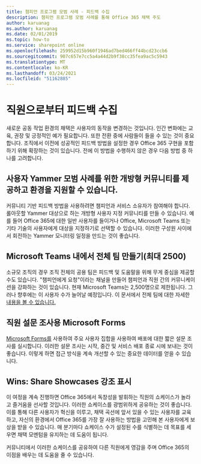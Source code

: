 ```yaml
---
title: 챔피언 프로그램 모범 사례 - 피드백 수집
description: 챔피언 프로그램 모범 사례를 통해 Office 365 채택 주도
author: karuanag
ms.author: karuanag
ms.date: 02/01/2019
ms.topic: how-to
ms.service: sharepoint online
ms.openlocfilehash: 259952d15b960f1946ad7bed466ff44bcd23ccb6
ms.sourcegitcommit: 907c657e7cc5a4a44d2b9f38cc35fea9ac5c5943
ms.translationtype: MT
ms.contentlocale: ko-KR
ms.lasthandoff: 03/24/2021
ms.locfileid: "51162885"
---
```

# <a name="collect-feedback-from-your-employees"></a>직원으로부터 피드백 수집

새로운 공동 작업 환경의 채택은 사용자의 동작을 변경하는 것입니다. 인간 변화에는 교육, 권장 및 긍정적인 예가 필요합니다. 또한 전환 중에 사람들이 들을 수 있는 것이 중요합니다. 조직에서 이전에 성공적인 피드백 방법을 설정한 경우 Office 365 구현을 포함하기 위해 확장하는 것이 있습니다. 전에 이 방법을 수행하지 않은 경우 다음 방법 중 하나를 고려합니다.

## <a name="use-yammer-to-provide-an-open-community-for-best-practices-and-support-for-the-experience"></a>사용자 Yammer 모범 사례를 위한 개방형 커뮤니티를 제공하고 환경을 지원할 수 있습니다.
커뮤니티 기반 피드백 방법을 사용하려면 챔피언과 서비스 소유자가 참여해야 합니다. 롤아웃할 Yammer 대상으로 하는 개방형 사용자 지정 커뮤니티를 만들 수 있습니다.  예를 들어 Office 365에 대한 일반 사용자를 들이거나 Office, Microsoft Teams 또는 기타 기술의 사용자에게 대상을 지정하기로 선택할 수 있습니다.  이러한 구성원 사이에서 회전하는 Yammer 모니터링 일정을 만드는 것이 좋습니다. 

## <a name="creating-an-org-wide-team-within-microsoft-teams-up-to-2500"></a>Microsoft Teams 내에서 전체 팀 만들기(최대 2500)
소규모 조직의 경우 조직 전체의 공용 팀은 피드백 및 도움말을 위해 무게 중심을 제공할 수도 있습니다.  "챔피언에게 요청"이라는 채널을 만들어 챔피언과 직원 간의 커뮤니케이션을 강화하는 것이 있습니다.  현재 Microsoft Teams는 2,500명으로 제한됩니다. 그러나 향후에는 이 사용자 수가 늘어날 예정입니다. 이 문서에서 전체 팀에 대한 자세한 [내용을 볼 수 있습니다.](/microsoftteams/create-an-org-wide-team) 

## <a name="microsoft-forms-for-employee-surveys"></a>직원 설문 조사용 Microsoft Forms

[Microsoft Forms를](https://support.office.com/forms) 사용하여 주요 사용자 집합을 사용하여 배포에 대한 짧은 설문 조사를 실시합니다.  이러한 설문 조사는 시작, 중간 및 서비스 배포 종료 시에 보내는 것이 좋습니다.  이렇게 하면 접근 방식을 계속 개선할 수 있는 중요한 데이터를 얻을 수 있습니다.  

## <a name="highlight-the-wins-share-showcases"></a>Wins: Share Showcases 강조 표시
이 여정을 계속 진행하면 Office 365에서 독창성을 발휘하는 직원의 쇼케이스가 놀라고 즐거움을 선사할 것입니다. 이러한 쇼케이스를 광범위하게 공유하는 것이 좋습니다. 이를 통해 다른 사용자가 혁신을 이루고, 채택 곡선에 앞서 있을 수 있는 사용자를 교육하고, 자신의 환경에서 Office 365를 가장 잘 사용하는 방법을 고민해 본 사용자에게 보상을 받을 수 있습니다. 매 분기마다 쇼케이스 수가 설정된 수를 식별하는 데 목표를 세우면 채택 모멘텀을 유지하는 데 도움이 됩니다.

커뮤니티에서 이러한 쇼케이스를 공유하여 다른 직원에게 영감을 주며 Office 365의 이점을 배우는 데 도움을 줄 수 있습니다.
